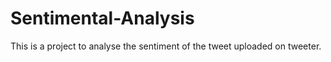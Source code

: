 # Sentimental-Analysis

This is a project to analyse the sentiment of the tweet uploaded on tweeter.
